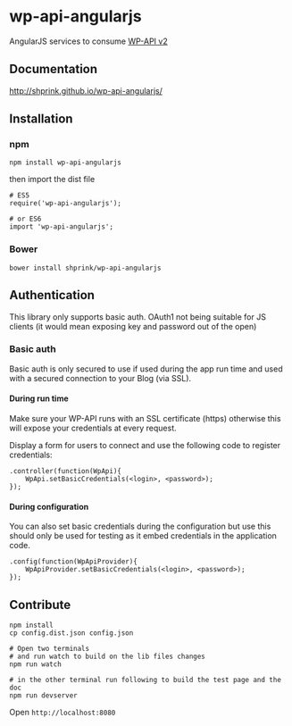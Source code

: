 wp-api-angularjs
================

AngularJS services to consume [WP-API v2](http://v2.wp-api.org/)

## Documentation

<http://shprink.github.io/wp-api-angularjs/>

## Installation

### npm

```
npm install wp-api-angularjs
```

then import the dist file

```
# ES5
require('wp-api-angularjs');

# or ES6
import 'wp-api-angularjs';
```

### Bower

```
bower install shprink/wp-api-angularjs
```

## Authentication

This library only supports basic auth. OAuth1 not being suitable for JS clients (it would mean exposing key and password out of the open)

### Basic auth

Basic auth is only secured to use if used during the app run time and used with a secured connection to your Blog (via SSL).

#### During run time

Make sure your WP-API runs with an SSL certificate (https) otherwise this will expose your credentials at every request.

Display a form for users to connect and use the following code to register credentials:

```
.controller(function(WpApi){
    WpApi.setBasicCredentials(<login>, <password>);
});
```

#### During configuration

You can also set basic credentials during the configuration but use this should only be used for testing as it embed credentials in the application code.

```
.config(function(WpApiProvider){
    WpApiProvider.setBasicCredentials(<login>, <password>);
});
```

## Contribute

```
npm install
cp config.dist.json config.json

# Open two terminals
# and run watch to build on the lib files changes
npm run watch

# in the other terminal run following to build the test page and the doc
npm run devserver
```

Open ```http://localhost:8080```
